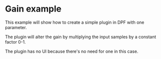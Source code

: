 # Gain example

This example will show how to create a simple plugin in DPF with one parameter.<br/>

The plugin will alter the gain by multiplying the input samples by a constant factor 0-1.<br/>

The plugin has no UI because there's no need for one in this case.<br/>
